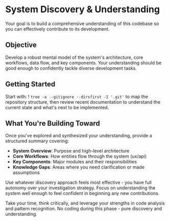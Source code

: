 # System Discovery & Understanding

Your goal is to build a comprehensive understanding of this codebase so you can effectively contribute to its development.

## Objective

Develop a robust mental model of the system's architecture, core workflows, data flow, and key components. Your understanding should be good enough to confidently tackle diverse development tasks.

## Getting Started

Start with: ! `tree -a --gitignore --dirsfirst -I '.git'` to map the repository structure, then review recent documentation to understand the current state and what's next to be implemented.

## What You're Building Toward

Once you've explored and synthesized your understanding, provide a structured summary covering:

- **System Overview**: Purpose and high-level architecture
- **Core Workflows**: How entities flow through the system (ux/api)
- **Key Components**: Major modules and their responsibilities
- **Knowledge Gaps**: Areas where you need clarification or made assumptions

Use whatever discovery approach feels most effective - you have full autonomy over your investigation strategy. Focus on understanding the system well enough to feel confident in beginning any new contributions.

Take your time, think critically, and leverage your strengths in code analysis and pattern recognition. No coding during this phase - pure discovery and understanding.
